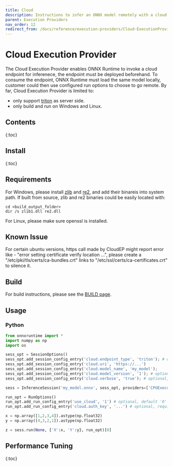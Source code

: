 ```yaml
---
title: Cloud
description: Instructions to infer an ONNX model remotely with a cloud endpoint
parent: Execution Providers
nav_order: 12
redirect_from: /docs/reference/execution-providers/Cloud-ExecutionProvider
---
```


# Cloud Execution Provider

The Cloud Execution Provider enables ONNX Runtime to invoke a cloud endpoint for inferenece, the endpoint must be deployed beforehand.
To consume the endpoint, ONNX Runtime must load the same model locally, customer could then use configured run options to choose to go remote.
By far, Cloud Execution Provider is limited to:
* only support [triton](https://github.com/triton-inference-server) as server side.
* only build and run on Windows and Linux.

## Contents
{:toc}

## Install
{:toc}

## Requirements
For Windows, please install [zlib](https://zlib.net/) and [re2](https://github.com/google/re2), and add their binareis into system path.
If built from source, zlib and re2 binaries could be easily located with:

```dos
cd <build_output_folder>
dir /s zlib1.dll re2.dll
```

For Linux, please make sure openssl is installed.

## Known Issue
For certain ubuntu versions, https call made by CloudEP might report error like - "error setting certificate verify location ...",
please create a "/etc/pki/tls/certs/ca-bundles.crt" links to "/etc/ssl/certs/ca-certificates.crt" to silence it.

## Build
For build instructions, please see the [BUILD page](../build/eps.md#Cloud).

## Usage

### Python
```python
from onnxruntime import *
import numpy as np
import os

sess_opt = SessionOptions()
sess_opt.add_session_config_entry('cloud.endpoint_type', 'triton'); # only support triton server for now
sess_opt.add_session_config_entry('cloud.uri', 'https://...')
sess_opt.add_session_config_entry('cloud.model_name', 'my_model');
sess_opt.add_session_config_entry('cloud.model_version', '1'); # optional, default 1
sess_opt.add_session_config_entry('cloud.verbose', 'true'); # optional, default false

sess = InferenceSession('my_model.onnx', sess_opt, providers=['CPUExecutionProvider','CloudExecutionProvider'])

run_opt = RunOptions()
run_opt.add_run_config_entry('use_cloud', '1') # optional, default '0' to run inference locally.
run_opt.add_run_config_entry('cloud.auth_key', '...') # optional, required only when use_cloud set to 1

x = np.array([1,2,3,4]).astype(np.float32)
y = np.array([4,3,2,1]).astype(np.float32)

z = sess.run(None, {'X':x, 'Y':y}, run_opt)[0]
```

## Performance Tuning
{:toc}

##